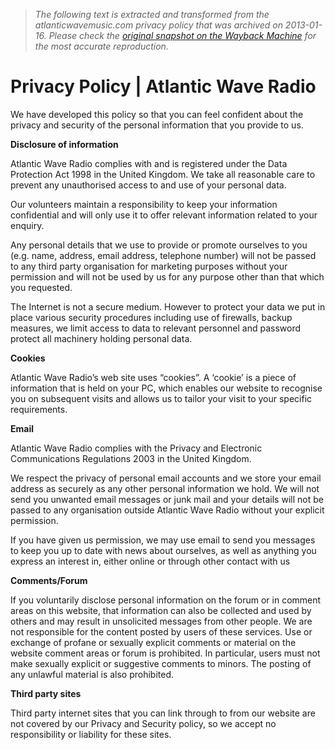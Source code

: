 > *The following text is extracted and transformed from the atlanticwavemusic.com privacy policy that was archived on 2013-01-16. Please check the [original snapshot on the Wayback Machine](https://web.archive.org/web/20130116200639id_/http%3A//www.atlanticwaveradio.com/index.php/privacy%2520policy) for the most accurate reproduction.*

# Privacy Policy | Atlantic Wave Radio

We have developed this policy so that you can feel confident about the privacy and security of the personal information that you provide to us.

**Disclosure of information**

Atlantic Wave Radio complies with and is registered under the Data Protection Act 1998 in the United Kingdom. We take all reasonable care to prevent any unauthorised access to and use of your personal data.

Our volunteers maintain a responsibility to keep your information confidential and will only use it to offer relevant information related to your enquiry.

Any personal details that we use to provide or promote ourselves to you (e.g. name, address, email address, telephone number) will not be passed to any third party organisation for marketing purposes without your permission and will not be used by us for any purpose other than that which you requested.

The Internet is not a secure medium. However to protect your data we put in place various security procedures including use of firewalls, backup measures, we limit access to data to relevant personnel and password protect all machinery holding personal data.

**Cookies**

Atlantic Wave Radio’s web site uses “cookies”. A ‘cookie’ is a piece of information that is held on your PC, which enables our website to recognise you on subsequent visits and allows us to tailor your visit to your specific requirements.

**Email**

Atlantic Wave Radio complies with the Privacy and Electronic Communications Regulations 2003 in the United Kingdom.

We respect the privacy of personal email accounts and we store your email address as securely as any other personal information we hold. We will not send you unwanted email messages or junk mail and your details will not be passed to any organisation outside Atlantic Wave Radio without your explicit permission.

If you have given us permission, we may use email to send you messages to keep you up to date with news about ourselves, as well as anything you express an interest in, either online or through other contact with us

**Comments/Forum**

If you voluntarily disclose personal information on the forum or in comment areas on this website, that information can also be collected and used by others and may result in unsolicited messages from other people. We are not responsible for the content posted by users of these services. Use or exchange of profane or sexually explicit comments or material on the website comment areas or forum is prohibited. In particular, users must not make sexually explicit or suggestive comments to minors. The posting of any unlawful material is also prohibited.

**Third party sites**

Third party internet sites that you can link through to from our website are not covered by our Privacy and Security policy, so we accept no responsibility or liability for these sites.
